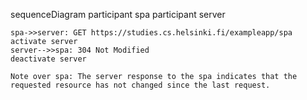 sequenceDiagram
    participant spa
    participant server

    spa->>server: GET https://studies.cs.helsinki.fi/exampleapp/spa
    activate server
    server-->>spa: 304 Not Modified
    deactivate server

    Note over spa: The server response to the spa indicates that the requested resource has not changed since the last request.
    

  
